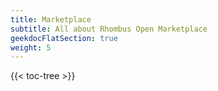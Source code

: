 ```yaml
---
title: Marketplace
subtitle: All about Rhombus Open Marketplace
geekdocFlatSection: true
weight: 5
---
```


{{< toc-tree >}}